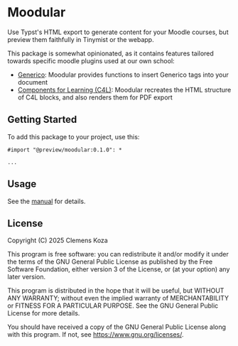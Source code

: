 # Moodular

Use Typst's HTML export to generate content for your Moodle courses, but preview them faithfully in Tinymist or the webapp.

This package is somewhat opinionated, as it contains features tailored towards specific moodle plugins used at our own school:

- [Generico](https://moodle.org/plugins/filter_generico): Moodular provides functions to insert Generico tags into your document
- [Components for Learning (C4L)](https://moodle.org/plugins/atto_c4l): Moodular recreates the HTML structure of C4L blocks, and also renders them for PDF export

## Getting Started

To add this package to your project, use this:

```typ
#import "@preview/moodular:0.1.0": *

...
```

<!-- <picture>
  <source media="(prefers-color-scheme: dark)" srcset="./thumbnail-dark.svg">
  <img src="./thumbnail-light.svg">
</picture> -->

## Usage

See the [manual](docs/manual.pdf) for details.

## License

Copyright (C) 2025 Clemens Koza

This program is free software: you can redistribute it and/or modify
it under the terms of the GNU General Public License as published by
the Free Software Foundation, either version 3 of the License, or
(at your option) any later version.

This program is distributed in the hope that it will be useful,
but WITHOUT ANY WARRANTY; without even the implied warranty of
MERCHANTABILITY or FITNESS FOR A PARTICULAR PURPOSE.  See the
GNU General Public License for more details.

You should have received a copy of the GNU General Public License
along with this program.  If not, see <https://www.gnu.org/licenses/>.
